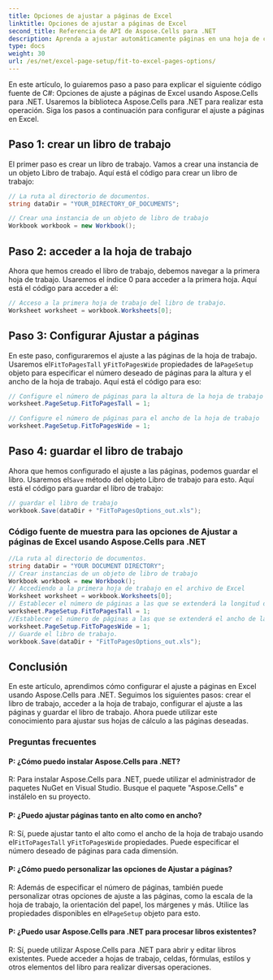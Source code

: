 ```yaml
---
title: Opciones de ajustar a páginas de Excel
linktitle: Opciones de ajustar a páginas de Excel
second_title: Referencia de API de Aspose.Cells para .NET
description: Aprenda a ajustar automáticamente páginas en una hoja de cálculo de Excel con Aspose.Cells para .NET.
type: docs
weight: 30
url: /es/net/excel-page-setup/fit-to-excel-pages-options/
---
```

En este artículo, lo guiaremos paso a paso para explicar el siguiente código fuente de C#: Opciones de ajuste a páginas de Excel usando Aspose.Cells para .NET. Usaremos la biblioteca Aspose.Cells para .NET para realizar esta operación. Siga los pasos a continuación para configurar el ajuste a páginas en Excel.

## Paso 1: crear un libro de trabajo
El primer paso es crear un libro de trabajo. Vamos a crear una instancia de un objeto Libro de trabajo. Aquí está el código para crear un libro de trabajo:

```csharp
// La ruta al directorio de documentos.
string dataDir = "YOUR_DIRECTORY_OF_DOCUMENTS";

// Crear una instancia de un objeto de libro de trabajo
Workbook workbook = new Workbook();
```

## Paso 2: acceder a la hoja de trabajo
Ahora que hemos creado el libro de trabajo, debemos navegar a la primera hoja de trabajo. Usaremos el índice 0 para acceder a la primera hoja. Aquí está el código para acceder a él:

```csharp
// Acceso a la primera hoja de trabajo del libro de trabajo.
Worksheet worksheet = workbook.Worksheets[0];
```

## Paso 3: Configurar Ajustar a páginas
 En este paso, configuraremos el ajuste a las páginas de la hoja de trabajo. Usaremos el`FitToPagesTall` y`FitToPagesWide` propiedades de la`PageSetup` objeto para especificar el número deseado de páginas para la altura y el ancho de la hoja de trabajo. Aquí está el código para eso:

```csharp
// Configure el número de páginas para la altura de la hoja de trabajo
worksheet.PageSetup.FitToPagesTall = 1;

// Configure el número de páginas para el ancho de la hoja de trabajo
worksheet.PageSetup.FitToPagesWide = 1;
```

## Paso 4: guardar el libro de trabajo
 Ahora que hemos configurado el ajuste a las páginas, podemos guardar el libro. Usaremos el`Save` método del objeto Libro de trabajo para esto. Aquí está el código para guardar el libro de trabajo:

```csharp
// guardar el libro de trabajo
workbook.Save(dataDir + "FitToPagesOptions_out.xls");
```

### Código fuente de muestra para las opciones de Ajustar a páginas de Excel usando Aspose.Cells para .NET 
```csharp
//La ruta al directorio de documentos.
string dataDir = "YOUR DOCUMENT DIRECTORY";
// Crear instancias de un objeto de libro de trabajo
Workbook workbook = new Workbook();
// Accediendo a la primera hoja de trabajo en el archivo de Excel
Worksheet worksheet = workbook.Worksheets[0];
// Establecer el número de páginas a las que se extenderá la longitud de la hoja de trabajo
worksheet.PageSetup.FitToPagesTall = 1;
//Establecer el número de páginas a las que se extenderá el ancho de la hoja de trabajo
worksheet.PageSetup.FitToPagesWide = 1;
// Guarde el libro de trabajo.
workbook.Save(dataDir + "FitToPagesOptions_out.xls");
```

## Conclusión
En este artículo, aprendimos cómo configurar el ajuste a páginas en Excel usando Aspose.Cells para .NET. Seguimos los siguientes pasos: crear el libro de trabajo, acceder a la hoja de trabajo, configurar el ajuste a las páginas y guardar el libro de trabajo. Ahora puede utilizar este conocimiento para ajustar sus hojas de cálculo a las páginas deseadas.

### Preguntas frecuentes

#### P: ¿Cómo puedo instalar Aspose.Cells para .NET?

R: Para instalar Aspose.Cells para .NET, puede utilizar el administrador de paquetes NuGet en Visual Studio. Busque el paquete "Aspose.Cells" e instálelo en su proyecto.

#### P: ¿Puedo ajustar páginas tanto en alto como en ancho?

 R: Sí, puede ajustar tanto el alto como el ancho de la hoja de trabajo usando el`FitToPagesTall` y`FitToPagesWide` propiedades. Puede especificar el número deseado de páginas para cada dimensión.

#### P: ¿Cómo puedo personalizar las opciones de Ajustar a páginas?

R: Además de especificar el número de páginas, también puede personalizar otras opciones de ajuste a las páginas, como la escala de la hoja de trabajo, la orientación del papel, los márgenes y más. Utilice las propiedades disponibles en el`PageSetup` objeto para esto.

#### P: ¿Puedo usar Aspose.Cells para .NET para procesar libros existentes?

R: Sí, puede utilizar Aspose.Cells para .NET para abrir y editar libros existentes. Puede acceder a hojas de trabajo, celdas, fórmulas, estilos y otros elementos del libro para realizar diversas operaciones.